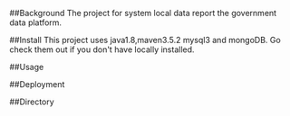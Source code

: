 ##Background
The project for system local data report the government data platform.  

##Install
This project uses java1.8,maven3.5.2 mysql3 and mongoDB.
Go check them out if you don't have locally installed. 

##Usage

##Deployment

##Directory